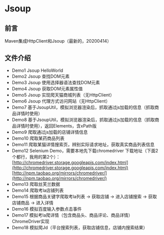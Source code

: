 # Jsoup 

## 前言 ##
Maven集成HttpClient和Jsoup（最新的，20200414）

## 文件介绍
- Demo1
Jsoup HelloWorld
- Demo2
Jsoup 查找DOM元素
- Demo3
Jsoup 使用选择器语法查找DOM元素
- Demo4
Jsoup 获取DOM元素属性值
- Demo5
Jsoup 实现爬天猫商城列表（无HttpClient）
- Demo6
Jsoup 代理方式访问网站（无HttpClient）
- Demo7
基于JsoupUtil，模拟浏览器渲染后，抓取通过js加载的信息（抓取商品详情时使用）
- Demo8
基于JsoupUtil，模拟浏览器渲染后，抓取通过js加载的信息（抓取商品详情时使用），返回Elements，含xPath版
- Demo9
爬取通过js加载的店铺详情信息
- Demo10
爬取某药商品列表
- Demo11
爬取某猫详情搜索页，辨别实际请求地址，获取真实商品列表信息
- Demo12
Selenium Demo，需要本地先下载chromedriver
下载地址（下面2个都行，我用的第2个）：
[http://chromedriver.storage.googleapis.com/index.html](http://chromedriver.storage.googleapis.com/index.html)
[http://npm.taobao.org/mirrors/chromedriver/](http://npm.taobao.org/mirrors/chromedriver/)
- Demo13
爬取丝芙兰数据
- Demo14
爬取考la店铺列表
- Demo15
根据商品关键字爬取考la列表 -> 获取店铺 -> 进入店铺搜索 -> 获取店铺商品 -> 进入详情
- Demo16
模拟百度输入参数点击事件
- Demo17
模拟考la爬详情（包含商品头、商品评论、商品详情） ChromeDriver实现
- Demo18
模拟爬Jd（平台搜索列表，获取店铺信息，店铺内搜索结果）







